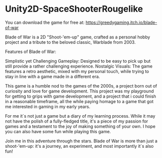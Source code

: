 # Unity2D-SpaceShooterRougelike
 
You can download the game for free at: https://greedygaming.itch.io/blade-of-war

Blade of War is a 2D "Shoot-'em-up" game, crafted as a personal hobby project and a tribute to the beloved classic, Warblade from 2003.


Features of Blade of War:

Simplistic yet Challenging Gameplay: Designed to be easy to pick up but still provide a rather challenging experience.
Nostalgic Visuals: The game features a retro aesthetic, mixed with my personal touch, while trying to stay in line with a game made in a different era.


This game is a humble nod to the games of the 2000s, a project born out of curiosity and love for game development. This project was my playground for getting to grips with game development, and a project that i could finish in a reasonable timeframe, all the while paying homage to a game that got me interested in gaming in my early years.

For me it´s not just a game but a diary of my learning process. While it may not have the polish of a fully-fledged title, it's a piece of my passion for games and a testament to the joy of making something of your own. I hope you can also have some fun while playing this game.

Join me in this adventure through the stars. Blade of War is more than just a shoot-'em-up: it's a journey, an experiment, and most importantly it´s also fun!
